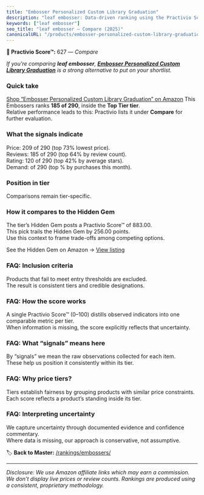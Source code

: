 ```yaml
---
title: "Embosser Personalized Custom Library Graduation"
description: "leaf embosser: Data-driven ranking using the Practivio Score™. Positioned by quality, value, demand, findability, momentum."
keywords: ["leaf embosser"]
seo_title: "leaf embosser — Compare (2025)"
canonicalURL: "/products/embosser-personalized-custom-library-graduation-B0DR17SK2P/"
---
```


**🛒 Practivio Score™:** 627 — _Compare_


*If you're comparing **leaf embosser**, **[Embosser Personalized Custom Library Graduation](https://www.amazon.com/dp/B0DR17SK2P?tag=practivio-20)** is a strong alternative to put on your shortlist.*
### Quick take
[Shop “Embosser Personalized Custom Library Graduation” on Amazon](https://www.amazon.com/dp/B0DR17SK2P?tag=practivio-20)
This Embossers ranks **185 of 290**, inside the **Top Tier tier**.  
Relative performance leads to this: Practivio lists it under **Compare** for further evaluation.

### What the signals indicate
Price: 209 of 290 (top 73% lowest price).  
Reviews: 185 of 290 (top 64% by review count).  
Rating: 120 of 290 (top 42% by average stars).  
Demand:  of 290 (top % by purchases this month).

### Position in tier
Comparisons remain tier-specific.

### How it compares to the Hidden Gem
The tier’s Hidden Gem posts a Practivio Score™ of 883.00.  
This pick trails the Hidden Gem by 256.00 points.  
Use this context to frame trade-offs among competing options.  

See the Hidden Gem on Amazon → [View listing](https://www.amazon.com/dp/B07H97H9RQ?tag=practivio-20)

### FAQ: Inclusion criteria
Products that fail to meet entry thresholds are excluded.  
The result is consistent tiers and credible designations.

### FAQ: How the score works
A single Practivio Score™ (0–100) distills observed indicators into one comparable metric per tier.  
When information is missing, the score explicitly reflects that uncertainty.

### FAQ: What “signals” means here
By “signals” we mean the raw observations collected for each item.  
These help us position it consistently within its tier.

### FAQ: Why price tiers?
Tiers establish fairness by grouping products with similar price constraints.  
Each score reflects a product’s standing inside its tier.

### FAQ: Interpreting uncertainty
We capture uncertainty through documented evidence and confidence commentary.  
Where data is missing, our approach is conservative, not assumptive.

<!-- Missing template for Compare/CompareWithinPriceClass -->


🏷️ **Back to Master:** [/rankings/embossers/](/rankings/embossers/)

---
_Disclosure: We use Amazon affiliate links which may earn a commission. We don’t display live prices or review counts. Rankings are produced using a consistent, proprietary methodology._
